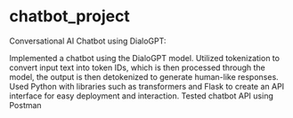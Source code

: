 # chatbot_project
Conversational AI Chatbot using DialoGPT:

Implemented a chatbot using the DialoGPT model.
Utilized tokenization to convert input text into token IDs, which is then processed through the model, the output is then detokenized to generate human-like responses.
Used Python with libraries such as transformers and Flask to create an API interface for easy deployment and interaction.
Tested chatbot API using Postman 
